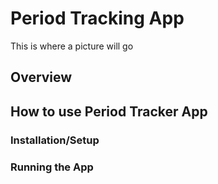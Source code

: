 # Period Tracking App

This is where a picture will go

## Overview

## How to use Period Tracker App

### Installation/Setup

### Running the App
